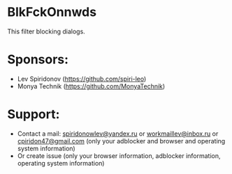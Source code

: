 # BlkFckOnnwds
This filter blocking dialogs.

# Sponsors:
+ Lev Spiridonov (https://github.com/spiri-leo)
+ Monya Technik (https://github.com/MonyaTechnik)

# Support:
+ Contact a mail: spiridonowlev@yandex.ru or workmaillev@inbox.ru or cpiridon47@gmail.com (only your adblocker and browser and operating system information)
+ Or create issue (only your browser information, adblocker information, operating system information)
